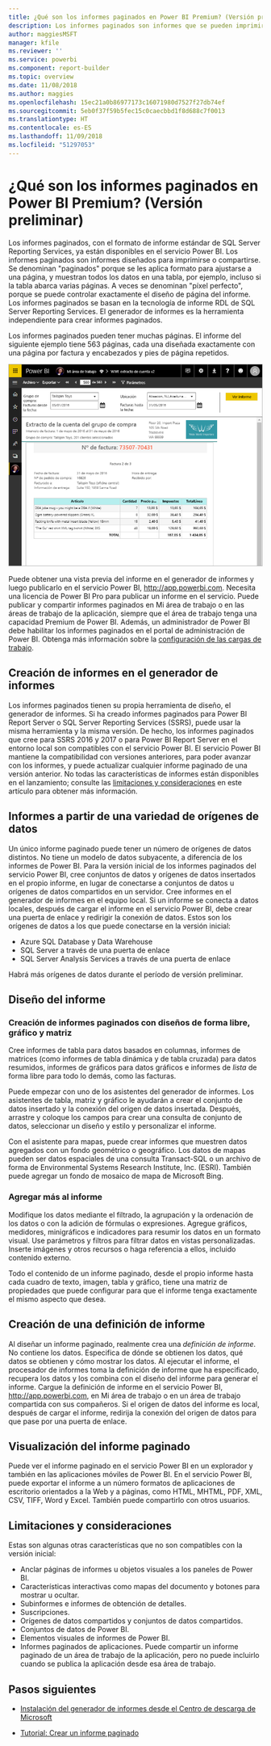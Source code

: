 ```yaml
---
title: ¿Qué son los informes paginados en Power BI Premium? (Versión preliminar)
description: Los informes paginados son informes que se pueden imprimir o compartir. Puede controlar el diseño del informe totalmente. Muestran todos los datos en una tabla, por ejemplo, incluso si la tabla abarca varias páginas.
author: maggiesMSFT
manager: kfile
ms.reviewer: ''
ms.service: powerbi
ms.component: report-builder
ms.topic: overview
ms.date: 11/08/2018
ms.author: maggies
ms.openlocfilehash: 15ec21a0b86977173c16071980d7527f27db74ef
ms.sourcegitcommit: 5eb0f37f59b5fec15c0caecbbd1f8d688c7f0013
ms.translationtype: HT
ms.contentlocale: es-ES
ms.lasthandoff: 11/09/2018
ms.locfileid: "51297053"
---
```

# <a name="what-are-paginated-reports-in-power-bi-premium-preview"></a>¿Qué son los informes paginados en Power BI Premium? (Versión preliminar)
Los informes paginados, con el formato de informe estándar de SQL Server Reporting Services, ya están disponibles en el servicio Power BI. Los informes paginados son informes diseñados para imprimirse o compartirse. Se denominan "paginados" porque se les aplica formato para ajustarse a una página, y muestran todos los datos en una tabla, por ejemplo, incluso si la tabla abarca varias páginas. A veces se denominan "píxel perfecto", porque se puede controlar exactamente el diseño de página del informe. Los informes paginados se basan en la tecnología de informe RDL de SQL Server Reporting Services. El generador de informes es la herramienta independiente para crear informes paginados. 

Los informes paginados pueden tener muchas páginas. El informe del siguiente ejemplo tiene 563 páginas, cada una diseñada exactamente con una página por factura y encabezados y pies de página repetidos.

![Informe paginado en el servicio Power BI](media/paginated-reports-report-builder-power-bi/power-bi-paginated-wwi-report-page.png)

Puede obtener una vista previa del informe en el generador de informes y luego publicarlo en el servicio Power BI, http://app.powerbi.com. Necesita una licencia de Power BI Pro para publicar un informe en el servicio. Puede publicar y compartir informes paginados en Mi área de trabajo o en las áreas de trabajo de la aplicación, siempre que el área de trabajo tenga una capacidad Premium de Power BI. Además, un administrador de Power BI debe habilitar los informes paginados en el portal de administración de Power BI. Obtenga más información sobre la [configuración de las cargas de trabajo](service-admin-premium-manage.md#configure-workloads). 

## <a name="create-reports-in-report-builder"></a>Creación de informes en el generador de informes

Los informes paginados tienen su propia herramienta de diseño, el generador de informes. Si ha creado informes paginados para Power BI Report Server o SQL Server Reporting Services (SSRS), puede usar la misma herramienta y la misma versión. De hecho, los informes paginados que cree para SSRS 2016 y 2017 o para Power BI Report Server en el entorno local son compatibles con el servicio Power BI. El servicio Power BI mantiene la compatibilidad con versiones anteriores, para poder avanzar con los informes, y puede actualizar cualquier informe paginado de una versión anterior. No todas las características de informes están disponibles en el lanzamiento; consulte las [limitaciones y consideraciones](#limitations-and-considerations) en este artículo para obtener más información.
     
## <a name="report-from-a-variety-of-data-sources"></a>Informes a partir de una variedad de orígenes de datos

Un único informe paginado puede tener un número de orígenes de datos distintos. No tiene un modelo de datos subyacente, a diferencia de los informes de Power BI. Para la versión inicial de los informes paginados del servicio Power BI, cree conjuntos de datos y orígenes de datos insertados en el propio informe, en lugar de conectarse a conjuntos de datos u orígenes de datos compartidos en un servidor. Cree informes en el generador de informes en el equipo local. Si un informe se conecta a datos locales, después de cargar el informe en el servicio Power BI, debe crear una puerta de enlace y redirigir la conexión de datos. Estos son los orígenes de datos a los que puede conectarse en la versión inicial:

- Azure SQL Database y Data Warehouse
- SQL Server a través de una puerta de enlace
- SQL Server Analysis Services a través de una puerta de enlace
 
Habrá más orígenes de datos durante el período de versión preliminar.

## <a name="design-your-report"></a>Diseño del informe  

### <a name="create-paginated-reports-with-matrix-chart-and-free-form-layouts"></a>Creación de informes paginados con diseños de forma libre, gráfico y matriz

Cree informes de tabla para datos basados en columnas, informes de matrices (como informes de tabla dinámica y de tabla cruzada) para datos resumidos, informes de gráficos para datos gráficos e informes de *lista* de forma libre para todo lo demás, como las facturas. 
  
Puede empezar con uno de los asistentes del generador de informes. Los asistentes de tabla, matriz y gráfico le ayudarán a crear el conjunto de datos insertado y la conexión del origen de datos insertada. Después, arrastre y coloque los campos para crear una consulta de conjunto de datos, seleccionar un diseño y estilo y personalizar el informe.  
  
Con el asistente para mapas, puede crear informes que muestren datos agregados con un fondo geométrico o geográfico. Los datos de mapas pueden ser datos espaciales de una consulta Transact-SQL o un archivo de forma de Environmental Systems Research Institute, Inc. (ESRI). También puede agregar un fondo de mosaico de mapa de Microsoft Bing.  

### <a name="add-more-to-your-report"></a>Agregar más al informe

Modifique los datos mediante el filtrado, la agrupación y la ordenación de los datos o con la adición de fórmulas o expresiones. Agregue gráficos, medidores, minigráficos e indicadores para resumir los datos en un formato visual.  Use parámetros y filtros para filtrar datos en vistas personalizadas. Inserte imágenes y otros recursos o haga referencia a ellos, incluido contenido externo.  

Todo el contenido de un informe paginado, desde el propio informe hasta cada cuadro de texto, imagen, tabla y gráfico, tiene una matriz de propiedades que puede configurar para que el informe tenga exactamente el mismo aspecto que desea.

## <a name="creating-a-report-definition"></a>Creación de una definición de informe

Al diseñar un informe paginado, realmente crea una *definición de informe*. No contiene los datos. Especifica de dónde se obtienen los datos, qué datos se obtienen y cómo mostrar los datos. Al ejecutar el informe, el procesador de informes toma la definición de informe que ha especificado, recupera los datos y los combina con el diseño del informe para generar el informe. Cargue la definición de informe en el servicio Power BI, http://app.powerbi.com, en Mi área de trabajo o en un área de trabajo compartida con sus compañeros. Si el origen de datos del informe es local, después de cargar el informe, redirija la conexión del origen de datos para que pase por una puerta de enlace. 

## <a name="view-your-paginated-report"></a>Visualización del informe paginado
Puede ver el informe paginado en el servicio Power BI en un explorador y también en las aplicaciones móviles de Power BI. En el servicio Power BI, puede exportar el informe a un número formatos de aplicaciones de escritorio orientados a la Web y a páginas, como HTML, MHTML, PDF, XML, CSV, TIFF, Word y Excel. También puede compartirlo con otros usuarios.  
  
## <a name="limitations-and-considerations"></a>Limitaciones y consideraciones

Estas son algunas otras características que no son compatibles con la versión inicial:

- Anclar páginas de informes u objetos visuales a los paneles de Power BI.
- Características interactivas como mapas del documento y botones para mostrar u ocultar.
- Subinformes e informes de obtención de detalles.
- Suscripciones.
- Orígenes de datos compartidos y conjuntos de datos compartidos.
- Conjuntos de datos de Power BI.
- Elementos visuales de informes de Power BI.
- Informes paginados de aplicaciones. Puede compartir un informe paginado de un área de trabajo de la aplicación, pero no puede incluirlo cuando se publica la aplicación desde esa área de trabajo.
 
## <a name="next-steps"></a>Pasos siguientes

- [Instalación del generador de informes desde el Centro de descarga de Microsoft](http://go.microsoft.com/fwlink/?LinkID=734968)

- [Tutorial: Crear un informe paginado](paginated-reports-quickstart-aw.md)
  

